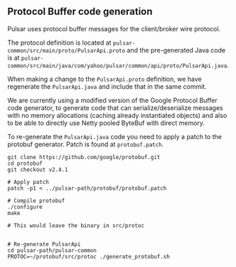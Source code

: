 
## Protocol Buffer code generation

Pulsar uses protocol buffer messages for the client/broker wire protocol. 

The protocol definition is located at `pulsar-common/src/main/proto/PulsarApi.proto` and the pre-generated Java code is at `pulsar-common/src/main/java/com/yahoo/pulsar/common/api/proto/PulsarApi.java`. 

When making a change to the `PulsarApi.proto` definition, we have regenerate the `PulsarApi.java` and include that in the same commit.

We are currently using a modified version of the Google Protocol Buffer code generator, to generate code that can serialize/deserialize messages with no memory allocations (caching already instantiated objects) and also to be able to directly use Netty pooled ByteBuf with direct memory.

To re-generate the `PulsarApi.java` code you need to apply a patch to the protobuf generator. Patch is found at `protobuf.patch`.

```shell
git clone https://github.com/google/protobuf.git
cd protobuf
git checkout v2.4.1

# Apply patch
patch -p1 < ../pulsar-path/protobuf/protobuf.patch

# Compile protobuf
./configure
make

# This would leave the binary in src/protoc


# Re-generate PulsarApi
cd pulsar-path/pulsar-common
PROTOC=~/protobuf/src/protoc ./generate_protobuf.sh

```
